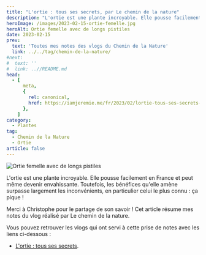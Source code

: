 ```yaml
---
title: "L'ortie : tous ses secrets, par Le chemin de la nature"
description: "L'ortie est une plante incroyable. Elle pousse facilement en France et peut même devenir envahissante. Toutefois, les bénéfices qu'elle amène surpasse largement les inconvénients, en particulier celui le plus connu : ça pique !"
heroImage: /images/2023-02-15-ortie-femelle.jpg
heroAlt: Ortie femelle avec de longs pistiles
date: 2023-02-15
prev:
  text: 'Toutes mes notes des vlogs du Chemin de la Nature'
  link: ../../tag/chemin-de-la-nature/
#next:
#  text: ''
#  link: ..//README.md
head:
  - [
      meta,
      {
        rel: canonical,
        href: https://iamjeremie.me/fr/2023/02/lortie-tous-ses-secrets-le-chemin-de-la-nature,
      },
    ]
category:
  - Plantes
tag:
  - Chemin de la Nature
  - Ortie
article: false
---
```


![Ortie femelle avec de longs pistiles](/images/2023-02-15-ortie-femelle.jpg 'Crédits: image extraite du vlog du Chemin de la Nature')

L'ortie est une plante incroyable. Elle pousse facilement en France et peut même devenir envahissante. Toutefois, les bénéfices qu'elle amène surpasse largement les inconvénients, en particulier celui le plus connu : ça pique !

Merci à Christophe pour le partage de son savoir !
Cet article résume mes notes du vlog réalisé par Le chemin de la nature.

<!-- more -->

Vous pouvez retrouver les vlogs qui ont servi à cette prise de notes avec les liens ci-dessous :

- [L'ortie : tous ses secrets](https://www.youtube.com/watch?v=Jv6V7Dm27vE).

